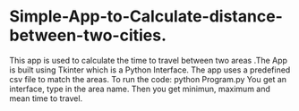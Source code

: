 # Simple-App-to-Calculate-distance-between-two-cities.
This app is used to calculate the time to travel between two areas .The App is built using Tkinter which is a Python Interface.
The app uses a predefined csv file to match the areas.
To run the code:
  python Program.py
You get an interface, type in the area name. Then you get minimun, maximum and mean time to travel.
